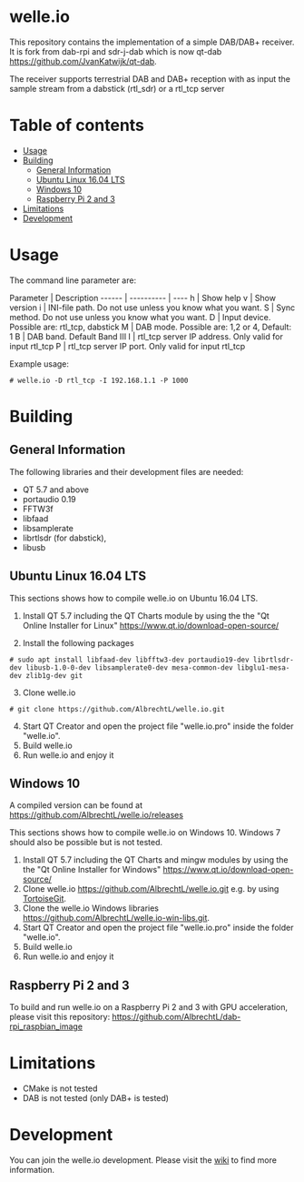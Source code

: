 welle.io
=====================
This repository contains the implementation of a simple DAB/DAB+ receiver. 
It is fork from dab-rpi and sdr-j-dab which is now qt-dab https://github.com/JvanKatwijk/qt-dab.

The receiver supports terrestrial DAB and DAB+ reception with as input the sample stream from a dabstick (rtl_sdr) or a rtl_tcp server


Table of contents
====

  * [Usage](#usage)
  * [Building](#building)
    * [General Information](#general-information)
    * [Ubuntu Linux 16.04 LTS](#ubuntu-linux-1604-lts)
    * [Windows 10](#windows-10)
    * [Raspberry Pi 2 and 3](#raspberry-pi-2-and-3)
  * [Limitations](#limitations)
  * [Development](#development)

Usage
=====
The command line parameter are:

Parameter | Description
------ | ---------- | ----
h | Show help 
v | Show version 
i | INI-file path. Do not use unless you know what you want.
S | Sync method. Do not use unless you know what you want.
D | Input device. Possible are: rtl_tcp, dabstick 
M | DAB mode. Possible are: 1,2 or 4, Default: 1 
B | DAB band. Default Band III
I | rtl_tcp server IP address. Only valid for input rtl_tcp 
P | rtl_tcp server IP port. Only valid for input rtl_tcp

Example usage:
  
  ```
# welle.io -D rtl_tcp -I 192.168.1.1 -P 1000
  ```
  
Building
====================

General Information
---
The following libraries and their development files are needed:
* QT 5.7 and above
* portaudio 0.19
* FFTW3f
* libfaad
* libsamplerate
* librtlsdr (for dabstick),
* libusb

Ubuntu Linux 16.04 LTS
---
This sections shows how to compile welle.io on Ubuntu 16.04 LTS. 

1. Install QT 5.7 including the QT Charts module by using the the "Qt Online Installer for Linux" https://www.qt.io/download-open-source/

2. Install the following packages

  ```
# sudo apt install libfaad-dev libfftw3-dev portaudio19-dev librtlsdr-dev libusb-1.0-0-dev libsamplerate0-dev mesa-common-dev libglu1-mesa-dev zlib1g-dev git
  ```
3. Clone welle.io

  ```
# git clone https://github.com/AlbrechtL/welle.io.git
  ```

4. Start QT Creator and open the project file "welle.io.pro" inside the folder "welle.io".
5. Build welle.io
6. Run welle.io and enjoy it

Windows 10
---
A compiled version can be found at https://github.com/AlbrechtL/welle.io/releases

This sections shows how to compile welle.io on Windows 10. Windows 7 should also be possible but is not tested. 

1. Install QT 5.7 including the QT Charts and mingw modules by using the the "Qt Online Installer for Windows" https://www.qt.io/download-open-source/
2. Clone welle.io https://github.com/AlbrechtL/welle.io.git e.g. by using [TortoiseGit](https://tortoisegit.org).
3. Clone the welle.io Windows libraries https://github.com/AlbrechtL/welle.io-win-libs.git.
4. Start QT Creator and open the project file "welle.io.pro" inside the folder "welle.io".
5. Build welle.io
6. Run welle.io and enjoy it

Raspberry Pi 2 and 3
---
To build and run welle.io on a Raspberry Pi 2 and 3 with GPU acceleration, please visit this repository: https://github.com/AlbrechtL/dab-rpi_raspbian_image

Limitations
===
* CMake is not tested
* DAB is not tested (only DAB+ is tested)

Development
===
You can join the welle.io development. Please visit the [wiki](https://github.com/AlbrechtL/welle.io/wiki) to find more information.
